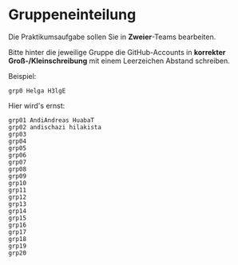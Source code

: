 # Gruppeneinteilung

Die Praktikumsaufgabe sollen Sie in **Zweier**-Teams bearbeiten.

Bitte hinter die jeweilige Gruppe die GitHub-Accounts in **korrekter Groß-/Kleinschreibung** mit einem Leerzeichen Abstand schreiben.

Beispiel:

    grp0 Helga H3lgE

Hier wird's ernst:

    grp01 AndiAndreas HuabaT
    grp02 andischazi hilakista
    grp03
    grp04
    grp05
    grp06
    grp07
    grp08
    grp09
    grp10
    grp11
    grp12
    grp13
    grp14
    grp15
    grp16
    grp17
    grp18
    grp19
    grp20